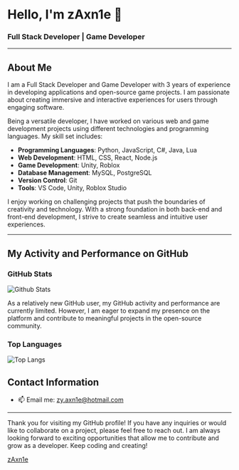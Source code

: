 <!--
**zAxn1e/zAxn1e** is a ✨ _special_ ✨ repository because its `README.md` (this file) appears on your GitHub profile.

Here are some ideas to get you started:

- 🔭 I’m currently working on ...
- 🌱 I’m currently learning ...
- 👯 I’m looking to collaborate on ...
- 🤔 I’m looking for help with ...
- 💬 Ask me about ...
- 📫 How to reach me: ...
- 😄 Pronouns: ...
- ⚡ Fun fact: ...
-->

# Hello, I'm zAxn1e 👋

### Full Stack Developer | Game Developer

---

## About Me

I am a Full Stack Developer and Game Developer with 3 years of experience in developing applications and open-source game projects. I am passionate about creating immersive and interactive experiences for users through engaging software.

Being a versatile developer, I have worked on various web and game development projects using different technologies and programming languages. My skill set includes:

- **Programming Languages**: Python, JavaScript, C#, Java, Lua
- **Web Development**: HTML, CSS, React, Node.js
- **Game Development**: Unity, Roblox
- **Database Management**: MySQL, PostgreSQL
- **Version Control**: Git
- **Tools**: VS Code, Unity, Roblox Studio

I enjoy working on challenging projects that push the boundaries of creativity and technology. With a strong foundation in both back-end and front-end development, I strive to create seamless and intuitive user experiences.

---

## My Activity and Performance on GitHub

### GitHub Stats

![Github Stats](https://github-readme-stats.vercel.app/api?username=zAxn1e)

As a relatively new GitHub user, my GitHub activity and performance are currently limited. However, I am eager to expand my presence on the platform and contribute to meaningful projects in the open-source community.

### Top Languages

![Top Langs](https://github-readme-stats.vercel.app/api/top-langs/?username=zAxn1e)

## Contact Information

- 📫 Email me: [zy.axn1e@hotmail.com](mailto:zy.axn1e@hotmail.com)

---

Thank you for visiting my GitHub profile! If you have any inquiries or would like to collaborate on a project, please feel free to reach out. I am always looking forward to exciting opportunities that allow me to contribute and grow as a developer.
Keep coding and creating!

[zAxn1e]("https://github.com/zAxn1e")
